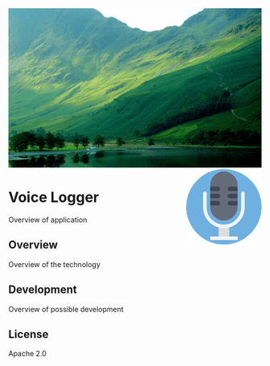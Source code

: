 
<img src='preview.gif' />

<img src='icon.png' width='150' height='150' align='right' />

# Voice Logger

Overview of application

## Overview

Overview of the technology

## Development

Overview of possible development

## License

Apache 2.0